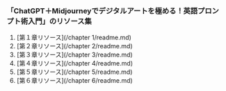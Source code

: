 ### 「ChatGPT＋Midjourneyでデジタルアートを極める！英語プロンプト術入門」のリソース集

1. [第１章リソース](/chapter 1/readme.md)
1. [第２章リソース](/chapter 2/readme.md)
1. [第３章リソース](/chapter 3/readme.md)
1. [第４章リソース](/chapter 4/readme.md)
1. [第５章リソース](/chapter 5/readme.md)
1. [第６章リソース](/chapter 6/readme.md)


<ul id="chapter-files"></ul>

<script>
  $(document).ready(function() {
    var user = 'tlaskowsky';
    var repo = 'ebook-chatgpt-midjourney-intro-to-prompts-jp';
    var branch = 'gh-pages'; // or 'main' or 'master', depending on your default branch
    var subdirectory = 'chapter%201'; // Replace spaces with %20 for URL encoding

    $.getJSON('https://api.github.com/repos/' + user + '/' + repo + '/contents/_chapters/' + subdirectory + '?ref=' + branch, function(data) {
      $.each(data, function(index, file) {
        if (!file.name.startsWith('.')) {
          $('#chapter-files').append('<li><a href="' + file.download_url + '">' + file.name + '</a></li>');
        }
      });
    });
  });
</script>